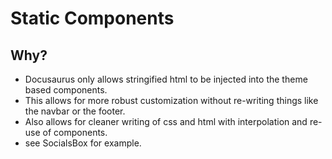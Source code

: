 # Static Components

## Why?

- Docusaurus only allows stringified html to be injected into the theme based components.
- This allows for more robust customization without re-writing things like the navbar or the footer.
- Also allows for cleaner writing of css and html with interpolation and re-use of components.
- see SocialsBox for example.
